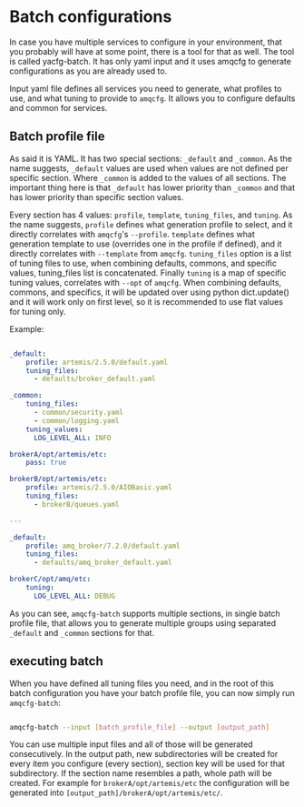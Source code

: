 # Batch configurations

In case you have multiple services to configure in your environment,
that you probably will have at some point, there is a tool for that
as well. The tool is called yacfg-batch. It has only yaml input and
it uses amqcfg to generate configurations as you are already used to.

Input yaml file defines all services you need to generate, what
profiles to use, and what tuning to provide to `amqcfg`.
It allows you to configure defaults and common for services.

## Batch profile file

As said it is YAML. It has two special sections: `_default` and `_common`.
As the name suggests, `_default` values are used when values are not
defined per specific section. Where `_common` is added to the values
of all sections. The important thing here is that `_default` has lower
priority than `_common` and that has lower priority than specific section
values.

Every section has 4 values: `profile`, `template`, `tuning_files`,
 and `tuning`. As the name suggests, `profile` defines what generation profile
 to select, and it directly correlates with `amqcfg`'s `--profile`.
 `template` defines what generation template to use
 (overrides one in the profile if defined), and it directly correlates with
 `--template` from `amqcfg`. `tuning_files` option is a list of tuning
 files to use, when combining defaults, commons, and specific values,
 tuning_files list is concatenated. Finally `tuning` is a map of
 specific tuning values, correlates with `--opt` of `amqcfg`. When combining
 defaults, commons, and specifics, it will be updated over using python
 dict.update() and it will work only on first level, so it is recommended
 to use flat values for tuning only.

Example:
```yaml

_default:
    profile: artemis/2.5.0/default.yaml
    tuning_files:
      - defaults/broker_default.yaml

_common:
    tuning_files:
      - common/security.yaml
      - common/logging.yaml
    tuning_values:
      LOG_LEVEL_ALL: INFO

brokerA/opt/artemis/etc:
    pass: true

brokerB/opt/artemis/etc:
    profile: artemis/2.5.0/AIOBasic.yaml
    tuning_files:
      - brokerB/queues.yaml

---

_default:
    profile: amq_broker/7.2.0/default.yaml
    tuning_files:
      - defaults/amq_broker_default.yaml

brokerC/opt/amq/etc:
    tuning:
      LOG_LEVEL_ALL: DEBUG

```

As you can see, `amqcfg-batch` supports multiple sections, in single
batch profile file, that allows you to generate multiple groups using
separated `_default` and `_common` sections for that.

## executing batch

When you have defined all tuning files you need, and in the root of this
batch configuration you have your batch profile file, you can now simply
run `amqcfg-batch`:

```bash

amqcfg-batch --input [batch_profile_file] --output [output_path]
```

You can use multiple input files and all of those will be generated
consecutively. In the output path, new subdirectories will be created
for every item you configure (every section), section key will be used
for that subdirectory. If the section name resembles a path, whole
path will be created. For example for `brokerA/opt/artemis/etc`
the configuration will be generated into
`[output_path]/brokerA/opt/artemis/etc/`.
